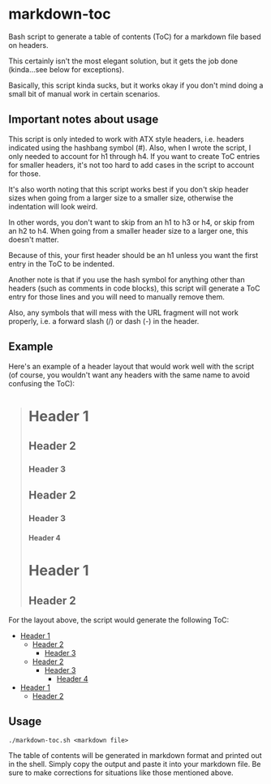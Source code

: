 # markdown-toc
Bash script to generate a table of contents (ToC) for a markdown file based on headers. 

This certainly isn't the most elegant solution, but it gets the job done (kinda...see below for exceptions).

Basically, this script kinda sucks, but it works okay if you don't mind doing a small bit of manual work in certain scenarios.

## Important notes about usage

This script is only inteded to work with ATX style headers, i.e. headers indicated using the hashbang symbol (#). Also, when I wrote the script, I only needed to account for h1 through h4. If you want to create ToC entries for smaller headers, it's not too hard to add cases in the script to account for those.

It's also worth noting that this script works best if you don't skip header sizes when going from a larger size to a smaller size, otherwise the indentation will look weird. 

In other words, you don't want to skip from an h1 to h3 or h4, or skip from an h2 to h4. When going from a smaller header size to a larger one, this doesn't matter.

Because of this, your first header should be an h1 unless you want the first entry in the ToC to be indented. 

Another note is that if you use the hash symbol for anything other than headers (such as comments in code blocks), this script will generate a ToC entry for those lines and you will need to manually remove them. 

Also, any symbols that will mess with the URL fragment will not work properly, i.e. a forward slash (/) or dash (-) in the header.

## Example

Here's an example of a header layout that would work well with the script (of course, you wouldn't want any headers with the same name to avoid confusing the ToC):

> # Header 1
>
> ## Header 2
>
> ### Header 3
>
> ## Header 2
>
> ### Header 3
>
> #### Header 4
>
> # Header 1
>
> ## Header 2
> 

For the layout above, the script would generate the following ToC:
 * [Header 1](#header-1)
	* [Header 2](#header-2)
		* [Header 3](#header-3)
	* [Header 2](#header-2)
		* [Header 3](#header-3)
			* [Header 4](#header-4)
* [Header 1](#header-1)
	* [Header 2](#header-2)





## Usage
```
./markdown-toc.sh <markdown file>
```
The table of contents will be generated in markdown format and printed out in the shell. Simply copy the output and paste it into your markdown file. Be sure to make corrections for situations like those mentioned above.
